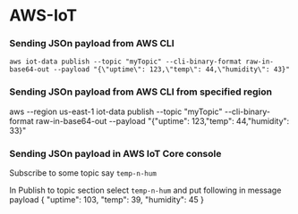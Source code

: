 # AWS-IoT

### Sending JSOn payload from AWS CLI 
`aws iot-data publish --topic "myTopic" --cli-binary-format raw-in-base64-out --payload "{\"uptime\": 123,\"temp\": 44,\"humidity\": 43}"`

### Sending JSOn payload from AWS CLI  from specified region

aws --region us-east-1 iot-data publish --topic "myTopic" --cli-binary-format raw-in-base64-out --payload "{\"uptime\": 123,\"temp\": 44,\"humidity\": 33}"

### Sending JSOn payload in AWS IoT Core console

Subscribe to some topic say `temp-n-hum`

In Publish to topic section select  `temp-n-hum` and put following in message payload
{
  "uptime": 103,
  "temp": 39,
  "humidity": 45
}


